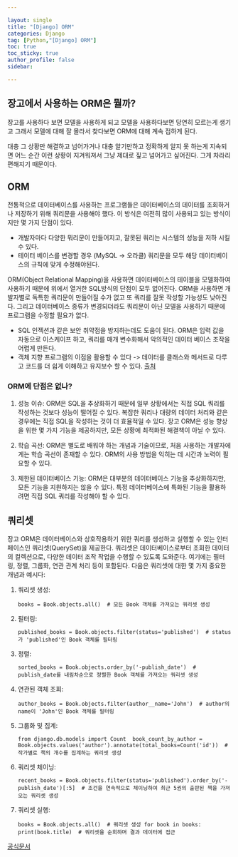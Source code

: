 ```yaml
---

layout: single
title: "[Django] ORM"
categories: Django
tag: [Python,"[Django] ORM"]
toc: true
toc_sticky: true
author_profile: false
sidebar:

---
```

## 장고에서 사용하는 ORM은 뭘까?

 장고를 사용하다 보면 모델을 사용하게 되고 모델을 사용하다보면 당연히 모르는게 생기고 그래서 모델에 대해 잘 몰라서 찾다보면 ORM에 대해 계속 접하게 된다.
 
 대충 그 상황만 해결하고 넘어가거나 대충 알기만하고 정확하게 알지 못 하는게 지속되면 어느 순간 이런 상황이 지겨워져서 그냥 제대로 짚고 넘어가고 싶어진다.
 그게 차라리 편해지기 때문이다. 

## ORM

전통적으로 데이터베이스를 사용하는 프로그램들은 데이터베이스의 데이터를 조회하거나 저장하기 위해 쿼리문을 사용해야 했다. 이 방식은 여전히 많이 사용되고 있는 방식이지만 몇 가지 단점이 있다. 
- 개발자마다 다양한 뭐리문이 만들어지고, 잘못된 쿼리는 시스템의 성능을 저하 시킬 수 있다.
- 테이터 베이스를 변경할 경우 (MySQL -> 오라클) 쿼리문을 모두 해당 데이터베이스의 규칙에 맞게 수정해야된다.


ORM(Object Relational Mapping)을 사용하면 데이터베이스의 테이블을 모델화하여 사용하기 때문에 위에서 열거한 SQL방식의 단점이 모두 없어진다. ORM을 사용하면 개발자별로 독특한 쿼리문이 만들어질 수가 없고 또 쿼리를 잘못 작성할 가능성도 낮아진다. 그리고 데이터베이스 종류가 변경되더라도 쿼리문이 아닌 모델을 사용하기 때문에 프로그램을 수정할 필요가 없다.
- SQL 인젝션과 같은 보안 취약점을 방지하는데도 도움이 된다. ORM은 입력 값을 자동으로 이스케이프 하고, 쿼리를 매개 변수화해서 악의적인 데이터 베이스 조작을 어렵게 만든다.
- 객체 지향 프로그램의 이점을 활용할 수 있다 -> 데이터를 클래스와 메서드로 다루고 코드를 더 쉽게 이해하고 유지보수 할 수 있다.
[출처](https://wikidocs.net/70650)

### ORM에 단점은 없나?

1. 성능 이슈: ORM은 SQL을 추상화하기 때문에 일부 상황에서는 직접 SQL 쿼리를 작성하는 것보다 성능이 떨어질 수 있다. 복잡한 쿼리나 대량의 데이터 처리와 같은 경우에는 직접 SQL을 작성하는 것이 더 효율적일 수 있다. 장고 ORM은 성능 향상을 위한 몇 가지 기능을 제공하지만, 모든 상황에 최적화된 해결책이 아닐 수 있다.
    
2. 학습 곡선: ORM은 별도로 배워야 하는 개념과 기술이므로, 처음 사용하는 개발자에게는 학습 곡선이 존재할 수 있다. ORM의 사용 방법을 익히는 데 시간과 노력이 필요할 수 있다.
    
3. 제한된 데이터베이스 기능: ORM은 대부분의 데이터베이스 기능을 추상화하지만, 모든 기능을 지원하지는 않을 수 있다. 특정 데이터베이스에 특화된 기능을 활용하려면 직접 SQL 쿼리를 작성해야 할 수 있다.

## 쿼리셋

장고 ORM은 데이터베이스와 상호작용하기 위한 쿼리를 생성하고 실행할 수 있는 인터페이스인 쿼리셋(QuerySet)을 제공한다. 
쿼리셋은 데이터베이스로부터 조회한 데이터의 컬렉션으로, 다양한 데이터 조작 작업을 수행할 수 있도록 도와준다. 
여기에는 필터링, 정렬, 그룹화, 연관 관계 처리 등이 포함된다. 다음은 쿼리셋에 대한 몇 가지 중요한 개념과 예시다:

1. 쿼리셋 생성:
    
    `books = Book.objects.all()  # 모든 Book 객체를 가져오는 쿼리셋 생성`
    
2. 필터링:
    
    `published_books = Book.objects.filter(status='published')  # status가 'published'인 Book 객체를 필터링`
    
3. 정렬:
    
    `sorted_books = Book.objects.order_by('-publish_date')  # publish_date를 내림차순으로 정렬한 Book 객체를 가져오는 쿼리셋 생성`
    
4. 연관된 객체 조회:
    
    `author_books = Book.objects.filter(author__name='John')  # author의 name이 'John'인 Book 객체를 필터링`
    
5. 그룹화 및 집계:
    
    `from django.db.models import Count  book_count_by_author = Book.objects.values('author').annotate(total_books=Count('id'))  # 작가별로 책의 개수를 집계하는 쿼리셋 생성`
    
6. 쿼리셋 체이닝:
    
    `recent_books = Book.objects.filter(status='published').order_by('-publish_date')[:5]  # 조건을 연속적으로 체이닝하여 최근 5권의 출판된 책을 가져오는 쿼리셋 생성`
    
7. 쿼리셋 실행:
    
    `books = Book.objects.all()  # 쿼리셋 생성 for book in books:     print(book.title)  # 쿼리셋을 순회하며 결과 데이터에 접근`
    

[공식문서](https://docs.djangoproject.com/en/4.2/topics/db/queries/)
